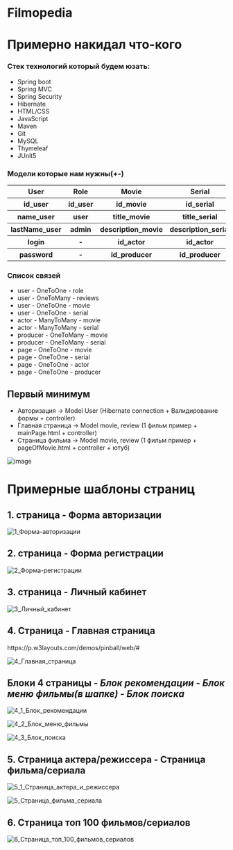 # Filmopedia

<h1>Примерно накидал что-кого</h1>

<h3>Стек технологий который будем юзать:</h3>
<ul>
  <li>Spring boot</li>
  <li>Spring MVC</li>
  <li>Spring Security</li>
  <li>Hibernate</li>
  <li>HTML/CSS</li>
  <li>JavaScript</li>
  <li>Maven</li>
  <li>Git</li>
  <li>MySQL</li>
  <li>Thymeleaf</li>
  <li>JUnit5</li>
</ul>

<h3>Модели которые нам нужны(+-)</h3>
<table>
  <tr>
    <th>User</th>
    <th>Role</th>
    <th>Movie</th>
    <th>Serial</th>
    <th>Actor</th>
    <th>Producer</th>
    <th>Page</th>
    <th>Review</th>
  </tr>
  <tr>
     <th>id_user</th>
     <th>id_user</th>
     <th>id_movie</th>
     <th>id_serial</th>
     <th>id_actor</th>
     <th>id_producer</th>
     <th>title_page</th>
     <th>title_review</th>
  </tr>
  <tr>
     <th>name_user</th>
     <th>user</th>
     <th>title_movie</th>
     <th>title_serial</th>
     <th>name_actor</th>
     <th>name_producer</th>
     <th>body_page</th>
     <th>text_review</th>
  </tr>
  <tr>
     <th>lastName_user</th>
     <th>admin</th>
     <th>description_movie</th>
     <th>description_serial</th>
     <th>lastName_actor</th>
     <th>lastName_producer</th>
     <th>footer_page</th>
     <th>rating_review</th>
  </tr>
  <tr>
     <th>login</th>
     <th>-</th>
     <th>id_actor</th>
     <th>id_actor</th>
     <th>id_movie</th>
     <th>id_movie</th>
     <th>-</th>
     <th>-</th>
  </tr>
  <tr>
     <th>password</th>
     <th>-</th>
     <th>id_producer</th>
     <th>id_producer</th>
     <th>id_serial</th>
     <th>-</th>
     <th>-</th>
     <th>-</th>
  </tr>
</table>

<h3>Список связей</h3>
<ul>
<li>user - OneToOne - role</li>
<li>user - OneToMany - reviews</li>
<li>user - OneToOne - movie</li>
<li>user - OneToOne - serial</li>
<li>actor - ManyToMany - movie</li>
<li>actor - ManyToMany - serial</li>
<li>producer - OneToMany - movie</li>
<li>producer - OneToMany - serial</li>
<li>page - OneToOne - movie</li>
<li>page - OneToOne - serial</li>
<li>page - OneToOne - actor</li>
<li>page - OneToOne - producer</li>
</ul>  

<h2>Первый минимум</h2>
<ul>
  <li>Авторизация -> Model User (Hibernate connection + Валидирование формы + controller)</li>
  <li>Главная страница -> Model movie, review (1 фильм пример + mainPage.html + controller)</li>
  <li>Страница фильма -> Model movie, review (1 фильм пример + pageOfMovie.html + controller + ютуб)</li>
</ul>

![image](https://user-images.githubusercontent.com/49284213/156993714-307616fe-d974-495c-b6f4-2038acdc8668.png)


<h1>Примерные шаблоны страниц</h1>

<h2>1. страница - Форма авторизации</h2>

![1_Форма-авторизации](https://user-images.githubusercontent.com/49284213/156520744-52a2b9f7-8b1b-43cd-bc14-fa968943af2b.png)


<h2>2. страница - Форма регистрации</h2>

![2_Форма-регистрации](https://user-images.githubusercontent.com/49284213/156520860-b837b628-5b73-48d0-b705-32233bf4e15c.png)


<h2>3. страница - Личный кабинет</h2>

![3_Личный_кабинет](https://user-images.githubusercontent.com/49284213/156520940-e9f421d4-f326-412b-86b2-95ef1e1eaefb.png)


<h2>4. Страница - Главная страница</h2>
https://p.w3layouts.com/demos/pinball/web/#

![4_Главная_страница](https://user-images.githubusercontent.com/49284213/156520996-ab7c9c90-d484-44ab-b1db-d991a9ea8ded.png)


<h2>Блоки 4 страницы - <em>Блок рекомендации - Блок меню фильмы(в шапке) - Блок поиска</em></h2>

![4_1_Блок_рекомендации](https://user-images.githubusercontent.com/49284213/156521051-e6486091-c042-43f6-9f2c-97276f5bbaf3.png)


![4_2_Блок_меню_фильмы](https://user-images.githubusercontent.com/49284213/156521124-273ac20e-fc59-4494-82e1-6925933bf5b1.png)


![4_3_Блок_поиска](https://user-images.githubusercontent.com/49284213/156521134-04e5fef7-c1f3-4417-82b0-df924d49c678.png)


<h2>5. Страница актера/режиссера - Страница фильма/сериала</h2>

![5_1_Страница_актера_и_режиссера](https://user-images.githubusercontent.com/49284213/156521294-02516cf9-5403-41e3-aaee-5b072f2caa8c.png)


![5_Страница_фильма_сериала](https://user-images.githubusercontent.com/49284213/156521307-b727ac29-0cbb-4ada-b704-34d2ac8093b0.png)


<h2>6. Страница топ 100 фильмов/сериалов</h2>

![6_Страница_топ_100_фильмов_сериалов](https://user-images.githubusercontent.com/49284213/156521349-a31d8898-7308-4663-9a38-8bc5f4b05638.png)
